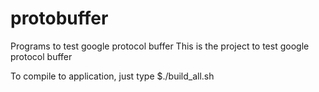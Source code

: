 # protobuffer
Programs to test google protocol buffer
This is the project to test google protocol buffer

To compile to application, just type
$./build_all.sh

